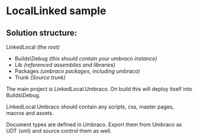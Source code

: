 ﻿LocalLinked sample
==================

## Solution structure: ##

LinkedLocal *(the root)*

- Builds\Debug *(this should contain your umbraco instance)*
- Lib *(referenced assemblies and libraries)*
- Packages *(umbraco packages, including umbraco)*
- Trunk *(Source trunk)*
	
The main project is LinkedLocal.Umbraco.  On build this will deploy itself into Builds\Debug.

LinkedLocal.Umbraco should contain any scripts, css, master pages, macros and assets.

Document types are defined in Umbraco.  Export them from Umbraco as UDT (xml) and source control them as well.


